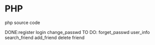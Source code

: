PHP
===

php source code

DONE:register login change_passwd
TO DO: forget_passwd user_info search_friend add_friend delete friend
